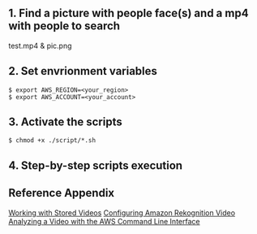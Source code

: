 ## 1. Find a picture with people face(s) and a mp4 with people to search
test.mp4 & pic.png

## 2. Set envrionment variables
```
$ export AWS_REGION=<your_region>
$ export AWS_ACCOUNT=<your_account>
```
## 3. Activate the scripts
```
$ chmod +x ./script/*.sh
```

## 4. Step-by-step scripts execution

## Reference Appendix

[Working with Stored Videos](https://docs.aws.amazon.com/rekognition/latest/dg/video.html)
[Configuring Amazon Rekognition Video](https://docs.aws.amazon.com/rekognition/latest/dg/api-video-roles.html)
[Analyzing a Video with the AWS Command Line Interface](https://docs.aws.amazon.com/rekognition/latest/dg/video-cli-commands.html)
